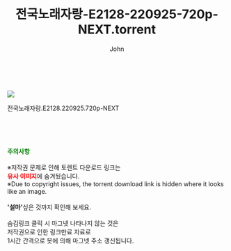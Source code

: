 ﻿---
layout: post
title:  "    전국노래자랑-E2128-220925-720p-NEXT.torrent"
author: John
categories: [ TV ]
tags: [  ]
image: https://torrentrj55.com/uploadfile/full/62720e7ef41016948d2780bbd83f0900f53677f2.jpg 
description: "    전국노래자랑-E2128-220925-720p-NEXT torrent 정보 공유"
toc: true
toc_sticky: true
---

<br>
<p><img src="https://torrentrj55.com/uploadfile/full/62720e7ef41016948d2780bbd83f0900f53677f2.jpg"/></p>
 전국노래자랑.E2128.220925.720p-NEXT  
    
<br><br><br>
<p data-ke-size="size16"><b><span style="color: green;">주의사항</span></b><br /><br />※저작권 문제로 인해 토렌트 다운로드 링크는<br /><b><span style="color: red;">유사 이미지</span></b>에 숨겨뒀습니다.<br />※Due to copyright issues, the torrent download link is hidden where it looks like an image.<br /><br /><b>'설마'</b>싶은 것까지 확인해 보세요.<br /><br />숨김링크 클릭 시 마그넷 나타나지 않는 것은<br />저작권으로 인한 링크만료 자료로<br />1시간 간격으로 봇에 의해 마그넷 주소 갱신됩니다.</p>
